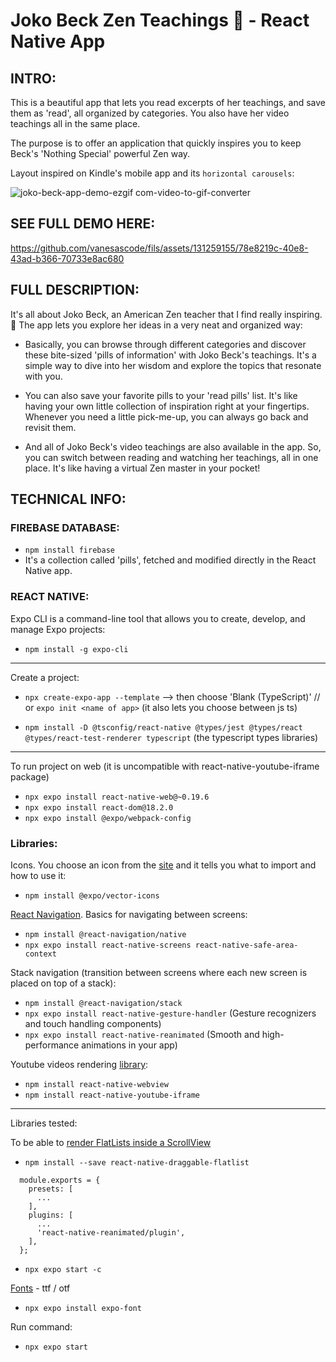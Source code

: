 # Joko Beck Zen Teachings 🌸 - React Native App

## INTRO:

This is a beautiful app that lets you read excerpts of her teachings, and save them as 'read', all organized by categories. You also have her video teachings all in the same place.

The purpose is to offer an application that quickly inspires you to keep Beck's 'Nothing Special' powerful Zen way.

Layout inspired on Kindle's mobile app and its `horizontal carousels`:

![joko-beck-app-demo-ezgif com-video-to-gif-converter](https://github.com/vanesascode/zen-joko-beck-react-native-firebase/assets/131259155/fcc4d646-52a3-4b67-947c-48f5d6cfc808)

## SEE FULL DEMO HERE:

https://github.com/vanesascode/fils/assets/131259155/78e8219c-40e8-43ad-b366-70733e8ac680

## FULL DESCRIPTION:

It's all about Joko Beck, an American Zen teacher that I find really inspiring. 🌸 The app lets you explore her ideas in a very neat and organized way:

- Basically, you can browse through different categories and discover these bite-sized 'pills of information' with Joko Beck's teachings. It's a simple way to dive into her wisdom and explore the topics that resonate with you.

- You can also save your favorite pills to your 'read pills' list. It's like having your own little collection of inspiration right at your fingertips. Whenever you need a little pick-me-up, you can always go back and revisit them.

- And all of Joko Beck's video teachings are also available in the app. So, you can switch between reading and watching her teachings, all in one place. It's like having a virtual Zen master in your pocket!

## TECHNICAL INFO:

### FIREBASE DATABASE:

- `npm install firebase`
- It's a collection called 'pills', fetched and modified directly in the React Native app.

### REACT NATIVE:

Expo CLI is a command-line tool that allows you to create, develop, and manage Expo projects:

- `npm install -g expo-cli`

---

Create a project:

- `npx create-expo-app --template` --> then choose 'Blank (TypeScript)' // or `expo init <name of app>` (it also lets you choose between js ts)

- `npm install -D @tsconfig/react-native @types/jest @types/react @types/react-test-renderer typescript` (the typescript types libraries)

---

To run project on web (it is uncompatible with react-native-youtube-iframe package)

- `npx expo install react-native-web@~0.19.6 `
- `npx expo install react-dom@18.2.0 `
- `npx expo install @expo/webpack-config`

### Libraries:

Icons. You choose an icon from the [site](https://icons.expo.fyi/Index) and it tells you what to import and how to use it:

- `npm install @expo/vector-icons`

[React Navigation](https://reactnavigation.org/). Basics for navigating between screens:

- `npm install @react-navigation/native`
- `npx expo install react-native-screens react-native-safe-area-context`

Stack navigation (transition between screens where each new screen is placed on top of a stack):

- `npm install @react-navigation/stack`
- `npx expo install react-native-gesture-handler` (Gesture recognizers and touch handling components)
- `npx expo install react-native-reanimated` (Smooth and high-performance animations in your app)

Youtube videos rendering [library](https://lonelycpp.github.io/react-native-youtube-iframe/install):

- `npm install react-native-webview`
- `npm install react-native-youtube-iframe`

---

Libraries tested:

To be able to [render FlatLists inside a ScrollView](https://github.com/computerjazz/react-native-draggable-flatlist/blob/main/README.md)

- `npm install --save react-native-draggable-flatlist`

```
  module.exports = {
    presets: [
      ...
    ],
    plugins: [
      ...
      'react-native-reanimated/plugin',
    ],
  };
```

- `npx expo start -c`

[Fonts](https://docs.expo.dev/versions/latest/sdk/font/) - ttf / otf

- `npx expo install expo-font`

Run command:

- `npx expo start`
